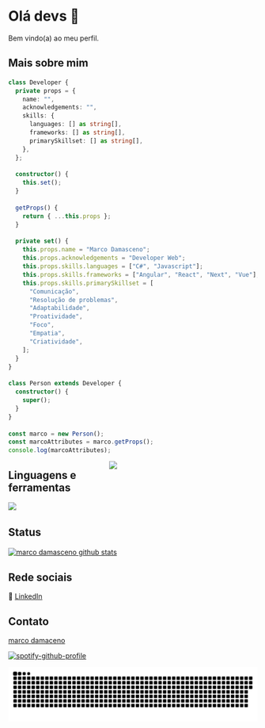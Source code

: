 # Olá devs 👋

Bem vindo(a) ao meu perfil.

## Mais sobre mim


```ts
class Developer {
  private props = {
    name: "",
    acknowledgements: "",
    skills: {
      languages: [] as string[],
      frameworks: [] as string[],
      primarySkillset: [] as string[],
    },
  };

  constructor() {
    this.set();
  }

  getProps() {
    return { ...this.props };
  }

  private set() {
    this.props.name = "Marco Damasceno";
    this.props.acknowledgements = "Developer Web";
    this.props.skills.languages = ["C#", "Javascript"];
    this.props.skills.frameworks = ["Angular", "React", "Next", "Vue"];
    this.props.skills.primarySkillset = [
      "Comunicação",
      "Resolução de problemas",
      "Adaptabilidade",
      "Proatividade",
      "Foco",
      "Empatia",
      "Criatividade",
    ];
  }
}

class Person extends Developer {
  constructor() {
    super();
  }
}

const marco = new Person();
const marcoAttributes = marco.getProps();
console.log(marcoAttributes);

```

<img align="right" width="300" src="https://i.pinimg.com/originals/21/11/61/21116158daaeb1459b4ec0758505e1ad.gif" />


## Linguagens e ferramentas

<img src="https://skillicons.dev/icons?i=typescript,nodejs,mysql,mongodb,nestjs,dotnet,postgresql,express,aws,git,docker" />

## Status

<a href="https://github.com/encodedbrain">
 <img align="center" src="https://github-readme-stats.vercel.app/api?username=encodedbrain&show_icons=true&theme=dracula&line_height=27" alt="marco damasceno github stats"/>
</a>

[linkedin]: https://www.linkedin.com/in/marcodmc/

<br>

## Rede sociais
👔 [LinkedIn][linkedin]

## Contato


[marco damaceno](mailto:marcodmc0101@gmail.com?subject=[GitHub]%20Source%20Han%20Sans)

[![spotify-github-profile](https://spotify-github-profile.vercel.app/api/view?uid=e4n64kj2aznh2qwitvfei7zco&cover_image=true&theme=default&show_offline=false&background_color=121212&interchange=false)](https://github.com/kittinan/spotify-github-profile)


![Snake animation](https://github.com/encodedbrain/encodedbrain/blob/output/github-contribution-grid-snake.svg)
